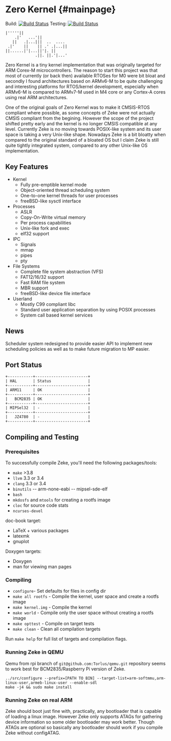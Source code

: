 Zero Kernel    {#mainpage}
===========

Build:
[![Build Status](http://xstack.io:8080/buildStatus/icon?job=Zeke-Build)](http://xstack.io:8080/job/Zeke-Build)
Testing:
[![Build Status](http://xstack.io:8080/buildStatus/icon?job=Zeke-QEMU-RPI-tests)](http://xstack.io:8080/job/Zeke-QEMU-RPI-tests)

    |'''''||
        .|'   ...'||
       ||   .|...|||  ..  .... 
     .|'    ||    || .' .|...|| 
    ||......|'|...||'|. || 
                 .||. ||.'|...'

Zero Kernel is a tiny kernel implementation that was originally targeted for
ARM Corex-M microcontrollers. The reason to start this project was that most of
currently (or back then) available RTOSes for M0 were bit bloat and secondly I
found architectures based on ARMv6-M to be quite challenging and interesting
platforms for RTOS/kernel development, especially when ARMv6-M is compared to
ARMv7-M used in M4 core or any Cortex-A cores using real ARM architectures.

One of the original goals of Zero Kernel was to make it CMSIS-RTOS compliant
where possible, as some concepts of Zeke were not actually CMSIS compliant from
the begining. However the scope of the project shifted pretty early and the
kernel is no longer CMSIS compatible at any level. Currently Zeke is no moving
towards POSIX-like system and its user space is taking a very Unix-like shape.
Nowadays Zeke is a bit bloatty when compared to the original standard of
a bloated OS but I claim Zeke is still quite tightly integrated system,
compared to any other Unix-like OS implementation.

Key Features
------------
- Kernel
    - Fully pre-emptible kernel mode
    - Object-oriented thread scheduling system
    - One-to-one kernel threads for user processes
    - freeBSD-like sysctl interface
- Processes
    - ASLR
    - Copy-On-Write virtual memory
    - Per process capabilities
    - Unix-like fork and exec
    - elf32 support
- IPC
    - Signals
    - mmap
    - pipes
    - pty
- File Systems
    - Complete file system abstraction (VFS)
    - FAT12/16/32 support
    - Fast RAM file system
    - MBR support
    - freeBSD-like device file interface
- Userland
    - Mostly C99 compliant libc
    - Standard user application separation by using POSIX processes
    - System call based kernel services

News
----

Scheduler system redesigned to provide easier API to implement new scheduling
policies as well as to make future migration to MP easier.

Port Status
-----------

    +-----------+-----------------------+
    | HAL       | Status                |
    +-----------+-----------------------+
    | ARM11     | OK                    |
    +-----------+-----------------------+
    |   BCM2835 | OK                    |
    +-----------+-----------------------+
    | MIPSel32  | -                     |
    +-----------+-----------------------+
    |   JZ4780  | -                     |
    +-----------+-----------------------+


Compiling and Testing
---------------------

### Prerequisites

To successfully compile Zeke, you'll need the following packages/tools:

- `make` >3.8
- `llvm` 3.3 or 3.4
- `clang` 3.3 or 3.4
- `binutils`
-- arm-none-eabi
-- mipsel-sde-elf
- `bash`
- `mkdosfs` and `mtools` for creating a rootfs image
- `cloc` for source code stats
- `ncurses-devel`

doc-book target:

- LaTeX + various packages
- latexmk
- gnuplot

Doxygen targets:

- Doxygen
- man for viewing man pages

### Compiling

+ `configure`- Set defaults for files in config dir
+ `make all rootfs` - Compile the kernel, user space and create a rootfs image
+ `make kernel.img` - Compile the kernel
+ `make world` - Compile only the user space without creating a rootfs image
+ `make opttest` - Compile on target tests
+ `make clean` - Clean all compilation targets

Run `make help` for full list of targets and compilation flags.

### Running Zeke in QEMU

Qemu from rpi branch of `git@github.com:Torlus/qemu.git` repository seems to work
best for BCM2835/Raspberry Pi version of Zeke.

    ../src/configure --prefix=[PATH TO BIN] --target-list=arm-softmmu,arm-linux-user,armeb-linux-user --enable-sdl
    make -j4 && sudo make install

### Running Zeke on real ARM

Zeke should boot just fine with, practically, any bootloader that is capable of
loading a linux image. However Zeke only supports ATAGs for gathering device
information so some older bootloader may work better. Though ATAGs are optional
so basically any bootloader should work if you compile Zeke without configATAG.

